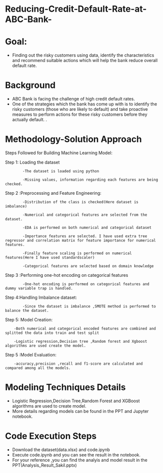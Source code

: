 # Reducing-Credit-Default-Rate-at-ABC-Bank-
# Goal: 
* Finding out the risky customers using data, identify the characteristics and recommend suitable actions which will help the bank      reduce overall default rate.
# Background
* ABC Bank is facing the challenge of high credit default rates. 
* One of the strategies which the bank has come up with is to identify the risky customers (those who are likely to default) and take   proactive measures to perform actions for these risky customers before they actually default. .
#  Methodology-Solution Approach
Steps Followed for Building Machine Learning  Model:

Step 1: Loading the dataset

			-The dataset is loaded using python
      
			-Missing values, information regarding each features are being checked.
      
Step 2 :Preprocessing and Feature Engineering:

			-Distribution of the class is checked(Here dataset is imbalance)
      
			-Numerical and categorical features are selected from the dataset.
      
			-EDA is performed on both numerical and categorical dataset
      
			-Importance features are selected. I have used extra tree regressor and correlation matrix for feature importance for numerical features.
      
			-Finally feature scaling is performed on numerical features(Here I have used standardscaler)
      
			-Categorical features are selected based on domain knowledge
      
Step 3 :Performing one-hot encoding on categorical features

			-One-hot encoding is performed on categorical features and dummy variable trap is handled.
      
Step 4:Handling Imbalance dataset:

			-Since the dataset is imbalance ,SMOTE method is performed to balance the dataset.

Step 5: Model Creation:

		-Both numerical and categorical encoded features are combined and splitted the data into train and test split
    
		-Logistic regression,Decision tree ,Random forest and Xgboost algorithms are used create the model.

Step 5 :Model Evaluation:

		-accuracy,precision ,recall and f1-score are calculated and compared among all the models.
# Modeling Techniques Details
* Logistic Regression,Decision Tree,Random Forest and XGBoost algorithms are used to create model.
* More details regarding models can be found in the PPT and Jupyter notebook.
# Code Execution Steps
* Download the dataset(data.xlsx) and code.ipynb
* Execute code.ipynb and you can see the result in the notebook.
* For your reference ,you can find the analyis and model result in the PPT(Analysis_Result_Sakil.pptx)
